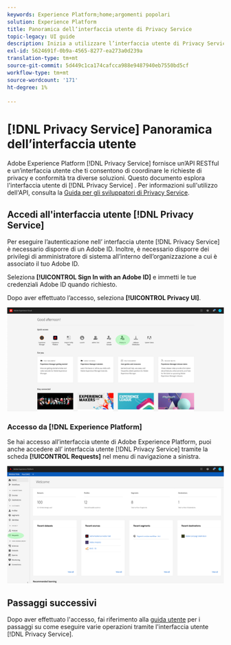 ```yaml
---
keywords: Experience Platform;home;argomenti popolari
solution: Experience Platform
title: Panoramica dell’interfaccia utente di Privacy Service
topic-legacy: UI guide
description: Inizia a utilizzare l’interfaccia utente di Privacy Service per coordinare e monitorare le richieste di privacy in diverse applicazioni Experience Cloud.
exl-id: 5624691f-0b9a-4565-8277-ea273a0d239a
translation-type: tm+mt
source-git-commit: 5d449c1ca174cafcca988e9487940eb7550bd5cf
workflow-type: tm+mt
source-wordcount: '171'
ht-degree: 1%

---
```


# [!DNL Privacy Service] Panoramica dell’interfaccia utente

Adobe Experience Platform [!DNL Privacy Service] fornisce un’API RESTful e un’interfaccia utente che ti consentono di coordinare le richieste di privacy e conformità tra diverse soluzioni. Questo documento esplora l&#39;interfaccia utente di [!DNL Privacy Service] . Per informazioni sull&#39;utilizzo dell&#39;API, consulta la [Guida per gli sviluppatori di Privacy Service](../api/getting-started.md).

## Accedi all&#39;interfaccia utente [!DNL Privacy Service]

Per eseguire l’autenticazione nell’ interfaccia utente [!DNL Privacy Service] è necessario disporre di un Adobe ID. Inoltre, è necessario disporre dei privilegi di amministratore di sistema all’interno dell’organizzazione a cui è associato il tuo Adobe ID.

Seleziona **[!UICONTROL Sign In with an Adobe ID]** e immetti le tue credenziali Adobe ID quando richiesto.

Dopo aver effettuato l’accesso, seleziona **[!UICONTROL Privacy UI]**.

![](../images/ui-overview/quick-access.png)

### Accesso da [!DNL Experience Platform]

Se hai accesso all’interfaccia utente di Adobe Experience Platform, puoi anche accedere all’ interfaccia utente [!DNL Privacy Service] tramite la scheda **[!UICONTROL Requests]** nel menu di navigazione a sinistra.

![](../images/ui-overview/platform.png)

## Passaggi successivi

Dopo aver effettuato l&#39;accesso, fai riferimento alla [guida utente](user-guide.md) per i passaggi su come eseguire varie operazioni tramite l&#39;interfaccia utente [!DNL Privacy Service].
